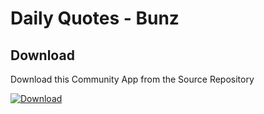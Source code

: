 # Daily Quotes - Bunz

## Download
Download this Community App from the Source Repository

[![Download](https://img.shields.io/static/v1?label=Download&message=Community+App&color=50AE5C&style=for-the-badge)](https://github.com/66Bunz/DroptopFour-DailyQuotes/releases/)